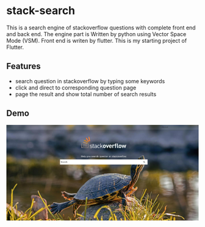# stack-search

This is a search engine of stackoverflow questions with complete front end and back end.
The engine part is Written by python using Vector Space Mode (VSM). Front end is writen by flutter.
This is my starting project of Flutter.

## Features
- search question in stackoverflow by typing some keywords
- click and direct to corresponding question page
- page the result and show total number of search results

## Demo

  ![demo](images/demo.png)

